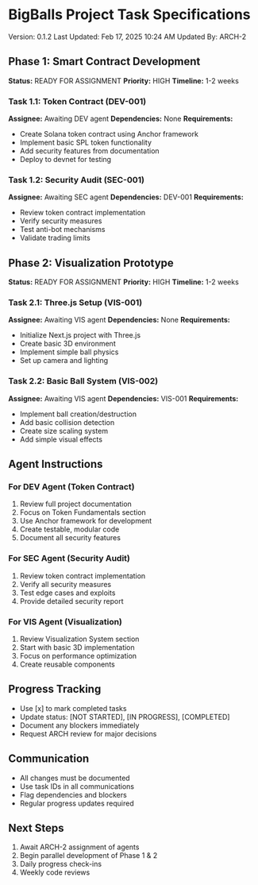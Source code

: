 # BigBalls Project Task Specifications
Version: 0.1.2
Last Updated: Feb 17, 2025 10:24 AM
Updated By: ARCH-2

## Phase 1: Smart Contract Development
**Status:** READY FOR ASSIGNMENT
**Priority:** HIGH
**Timeline:** 1-2 weeks

### Task 1.1: Token Contract (DEV-001)
**Assignee:** Awaiting DEV agent
**Dependencies:** None
**Requirements:**
- Create Solana token contract using Anchor framework
- Implement basic SPL token functionality
- Add security features from documentation
- Deploy to devnet for testing

### Task 1.2: Security Audit (SEC-001)
**Assignee:** Awaiting SEC agent
**Dependencies:** DEV-001
**Requirements:**
- Review token contract implementation
- Verify security measures
- Test anti-bot mechanisms
- Validate trading limits

## Phase 2: Visualization Prototype
**Status:** READY FOR ASSIGNMENT
**Priority:** HIGH
**Timeline:** 1-2 weeks

### Task 2.1: Three.js Setup (VIS-001)
**Assignee:** Awaiting VIS agent
**Dependencies:** None
**Requirements:**
- Initialize Next.js project with Three.js
- Create basic 3D environment
- Implement simple ball physics
- Set up camera and lighting

### Task 2.2: Basic Ball System (VIS-002)
**Assignee:** Awaiting VIS agent
**Dependencies:** VIS-001
**Requirements:**
- Implement ball creation/destruction
- Add basic collision detection
- Create size scaling system
- Add simple visual effects

## Agent Instructions

### For DEV Agent (Token Contract)
1. Review full project documentation
2. Focus on Token Fundamentals section
3. Use Anchor framework for development
4. Create testable, modular code
5. Document all security features

### For SEC Agent (Security Audit)
1. Review token contract implementation
2. Verify all security measures
3. Test edge cases and exploits
4. Provide detailed security report

### For VIS Agent (Visualization)
1. Review Visualization System section
2. Start with basic 3D implementation
3. Focus on performance optimization
4. Create reusable components

## Progress Tracking
- Use [x] to mark completed tasks
- Update status: [NOT STARTED], [IN PROGRESS], [COMPLETED]
- Document any blockers immediately
- Request ARCH review for major decisions

## Communication
- All changes must be documented
- Use task IDs in all communications
- Flag dependencies and blockers
- Regular progress updates required

## Next Steps
1. Await ARCH-2 assignment of agents
2. Begin parallel development of Phase 1 & 2
3. Daily progress check-ins
4. Weekly code reviews 